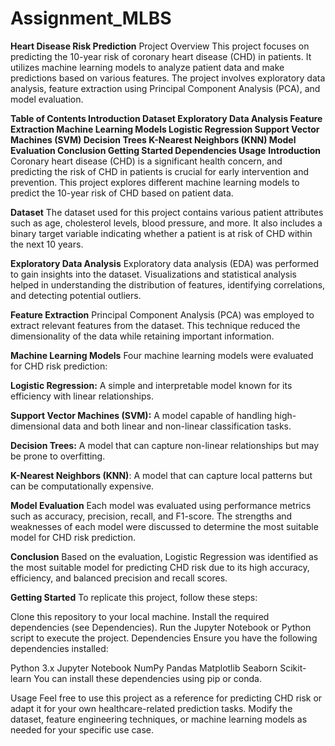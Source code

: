 # Assignment_MLBS
**Heart Disease Risk Prediction**
Project Overview
This project focuses on predicting the 10-year risk of coronary heart disease (CHD) in patients. It utilizes machine learning models to analyze patient data and make predictions based on various features. The project involves exploratory data analysis, feature extraction using Principal Component Analysis (PCA), and model evaluation.

**Table of Contents
Introduction
Dataset
Exploratory Data Analysis
Feature Extraction
Machine Learning Models
Logistic Regression
Support Vector Machines (SVM)
Decision Trees
K-Nearest Neighbors (KNN)
Model Evaluation
Conclusion
Getting Started
Dependencies
Usage**
**Introduction**
Coronary heart disease (CHD) is a significant health concern, and predicting the risk of CHD in patients is crucial for early intervention and prevention. This project explores different machine learning models to predict the 10-year risk of CHD based on patient data.

**Dataset**
The dataset used for this project contains various patient attributes such as age, cholesterol levels, blood pressure, and more. It also includes a binary target variable indicating whether a patient is at risk of CHD within the next 10 years.

**Exploratory Data Analysis**
Exploratory data analysis (EDA) was performed to gain insights into the dataset. Visualizations and statistical analysis helped in understanding the distribution of features, identifying correlations, and detecting potential outliers.

**Feature Extraction**
Principal Component Analysis (PCA) was employed to extract relevant features from the dataset. This technique reduced the dimensionality of the data while retaining important information.

**Machine Learning Models**
Four machine learning models were evaluated for CHD risk prediction:

**Logistic Regression:** A simple and interpretable model known for its efficiency with linear relationships.

**Support Vector Machines (SVM):** A model capable of handling high-dimensional data and both linear and non-linear classification tasks.

**Decision Trees:** A model that can capture non-linear relationships but may be prone to overfitting.

**K-Nearest Neighbors (KNN)**: A model that can capture local patterns but can be computationally expensive.

**Model Evaluation**
Each model was evaluated using performance metrics such as accuracy, precision, recall, and F1-score. The strengths and weaknesses of each model were discussed to determine the most suitable model for CHD risk prediction.

**Conclusion**
Based on the evaluation, Logistic Regression was identified as the most suitable model for predicting CHD risk due to its high accuracy, efficiency, and balanced precision and recall scores.

**Getting Started**
To replicate this project, follow these steps:

Clone this repository to your local machine.
Install the required dependencies (see Dependencies).
Run the Jupyter Notebook or Python script to execute the project.
Dependencies
Ensure you have the following dependencies installed:

Python 3.x
Jupyter Notebook
NumPy
Pandas
Matplotlib
Seaborn
Scikit-learn
You can install these dependencies using pip or conda.

Usage
Feel free to use this project as a reference for predicting CHD risk or adapt it for your own healthcare-related prediction tasks. Modify the dataset, feature engineering techniques, or machine learning models as needed for your specific use case.
